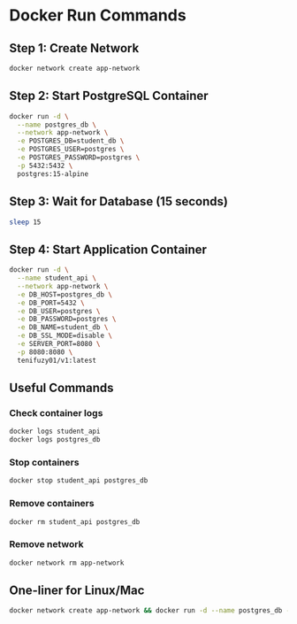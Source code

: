 # Docker Run Commands

## Step 1: Create Network
```bash
docker network create app-network
```

## Step 2: Start PostgreSQL Container
```bash
docker run -d \
  --name postgres_db \
  --network app-network \
  -e POSTGRES_DB=student_db \
  -e POSTGRES_USER=postgres \
  -e POSTGRES_PASSWORD=postgres \
  -p 5432:5432 \
  postgres:15-alpine
```

## Step 3: Wait for Database (15 seconds)
```bash
sleep 15
```

## Step 4: Start Application Container
```bash
docker run -d \
  --name student_api \
  --network app-network \
  -e DB_HOST=postgres_db \
  -e DB_PORT=5432 \
  -e DB_USER=postgres \
  -e DB_PASSWORD=postgres \
  -e DB_NAME=student_db \
  -e DB_SSL_MODE=disable \
  -e SERVER_PORT=8080 \
  -p 8080:8080 \
  tenifuzy01/v1:latest
```

## Useful Commands

### Check container logs
```bash
docker logs student_api
docker logs postgres_db
```

### Stop containers
```bash
docker stop student_api postgres_db
```

### Remove containers
```bash
docker rm student_api postgres_db
```

### Remove network
```bash
docker network rm app-network
```

## One-liner for Linux/Mac
```bash
docker network create app-network && docker run -d --name postgres_db --network app-network -e POSTGRES_DB=student_db -e POSTGRES_USER=postgres -e POSTGRES_PASSWORD=postgres -p 5432:5432 postgres:15-alpine && sleep 15 && docker run -d --name student_api --network app-network -e DB_HOST=postgres_db -e DB_PORT=5432 -e DB_USER=postgres -e DB_PASSWORD=postgres -e DB_NAME=student_db -e DB_SSL_MODE=disable -e SERVER_PORT=8080 -p 8080:8080 tenifuzy01/v1:latest
```